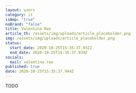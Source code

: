 ```yaml
---
layout: users
category: it
isAmp: "true"
noBrand: "false"
title: Valentina Rao
article_th: /assets/img/uploads/article_placeholder.png
img: /assets/img/uploads/article_placeholder.png
status:
  start_date: 2020-10-25T15:35:37.932Z
  end_date: 2020-10-25T15:35:37.939Z
socials:
  mail: valentina.rao
published: true
date: 2020-10-25T15:35:37.944Z
---
```

TODO